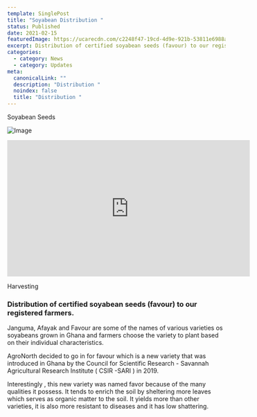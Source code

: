 ```yaml
---
template: SinglePost
title: "Soyabean Distribution "
status: Published
date: 2021-02-15
featuredImage: https://ucarecdn.com/c2248f47-19cd-4d9e-921b-53811e6988af/
excerpt: Distribution of certified soyabean seeds (favour) to our registered farmers.
categories:
  - category: News
  - category: Updates
meta:
  canonicalLink: ""
  description: "Distribution "
  noindex: false
  title: "Distribution "
---
```

Soyabean Seeds

![ Image](https://ucarecdn.com/69cd6ec4-f83c-40ed-9bd3-9f08e5c3d324/)

<iframe width="560" height="315" src="https://www.youtube.com/embed/UOsV_Q4Iwfo" frameborder="0" allow="accelerometer; autoplay; encrypted-media; gyroscope; picture-in-picture" allowfullscreen></iframe>

Harvesting 

### Distribution of certified soyabean seeds (favour) to our registered farmers.



Janguma, Afayak and Favour are some of the names of various varieties os soyabeans grown in Ghana and farmers choose the variety to plant based on their individual characteristics.







AgroNorth decided to go in for favour which is a new variety that was introduced in Ghana by the Council for Scientific Research - Savannah Agricultural Research Institute ( CSIR -SARI ) in 2019.





Interestingly , this new variety was named favor because of the many qualities it possess. It tends to enrich the soil by sheltering more leaves which serves as organic matter to the soil. It yields more than other varieties, it is also more resistant to diseases and it has low shattering.